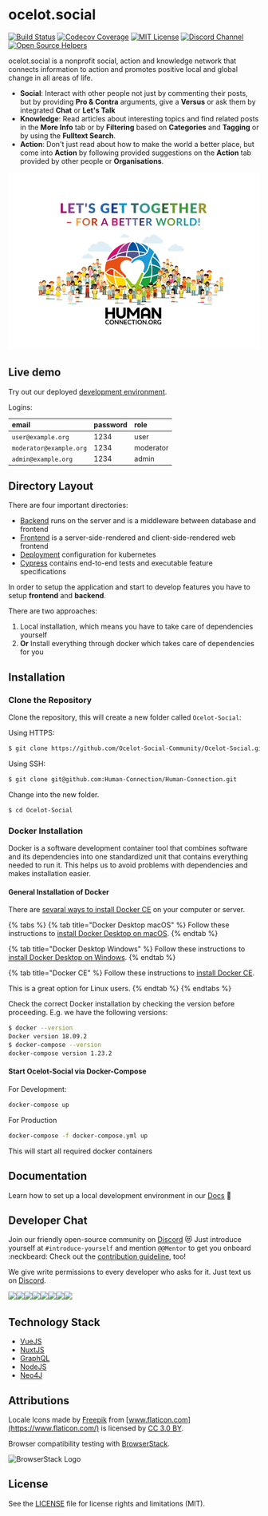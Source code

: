 # ocelot.social

[![Build Status](https://travis-ci.com/Human-Connection/Human-Connection.svg?branch=master)](https://travis-ci.com/Human-Connection/Human-Connection)
[![Codecov Coverage](https://img.shields.io/codecov/c/github/Human-Connection/Human-Connection/master.svg?style=flat-square)](https://codecov.io/gh/Human-Connection/Human-Connection/)
[![MIT License](https://img.shields.io/badge/license-MIT-green.svg)](https://github.com/Human-Connection/Nitro-Backend/blob/backend/LICENSE.md)
[![Discord Channel](https://img.shields.io/discord/489522408076738561.svg)](https://discordapp.com/invite/DFSjPaX)
[![Open Source Helpers](https://www.codetriage.com/human-connection/human-connection/badges/users.svg)](https://www.codetriage.com/human-connection/human-connection)

ocelot.social is a nonprofit social, action and knowledge network that connects information to action and promotes positive local and global change in all areas of life.

* **Social**: Interact with other people not just by commenting their posts, but by providing **Pro & Contra** arguments, give a **Versus** or ask them by integrated **Chat** or **Let's Talk**
* **Knowledge**: Read articles about interesting topics and find related posts in the **More Info** tab or by **Filtering** based on **Categories** and **Tagging** or by using the **Fulltext Search**.
* **Action**: Don't just read about how to make the world a better place, but come into **Action** by following provided suggestions on the **Action** tab provided by other people or **Organisations**.

 [![Human-Connection](.gitbook/assets/lets_get_together.png)](https://ocelot.social)

## Live demo

Try out our deployed [development environment](https://develop.human-connection.org/).

Logins:

| email | password | role |
| :--- | :--- | :--- |
| `user@example.org` | 1234 | user |
| `moderator@example.org` | 1234 | moderator |
| `admin@example.org` | 1234 | admin |

## Directory Layout

There are four important directories:
* [Backend](./backend) runs on the server and is a middleware between database and frontend
* [Frontend](./webapp) is a server-side-rendered and client-side-rendered web frontend
* [Deployment](./deployment) configuration for kubernetes
* [Cypress](./cypress) contains end-to-end tests and executable feature specifications

In order to setup the application and start to develop features you have to
setup **frontend** and **backend**.

There are two approaches:

1. Local installation, which means you have to take care of dependencies yourself
2. **Or** Install everything through docker which takes care of dependencies for you

## Installation

### Clone the Repository
Clone the repository, this will create a new folder called `Ocelot-Social`:

Using HTTPS:
```bash
$ git clone https://github.com/Ocelot-Social-Community/Ocelot-Social.git
```

Using SSH:
```bash
$ git clone git@github.com:Human-Connection/Human-Connection.git
```

Change into the new folder.

```bash
$ cd Ocelot-Social
```

### Docker Installation

Docker is a software development container tool that combines software and its dependencies into one standardized unit that contains everything needed to run it. This helps us to avoid problems with dependencies and makes installation easier.

#### General Installation of Docker

There are [sevaral ways to install Docker CE](https://docs.docker.com/install/) on your computer or server.

{% tabs %}
{% tab title="Docker Desktop macOS" %}
Follow these instructions to [install Docker Desktop on macOS](https://docs.docker.com/docker-for-mac/install/).
{% endtab %}

{% tab title="Docker Desktop Windows" %}
Follow these instructions to [install Docker Desktop on Windows](https://docs.docker.com/docker-for-windows/install/).
{% endtab %}

{% tab title="Docker CE" %}
Follow these instructions to [install Docker CE](https://docs.docker.com/install/).

This is a great option for Linux users.
{% endtab %}
{% endtabs %}

Check the correct Docker installation by checking the version before proceeding. E.g. we have the following versions:

```bash
$ docker --version
Docker version 18.09.2
$ docker-compose --version
docker-compose version 1.23.2
```

#### Start Ocelot-Social via Docker-Compose

For Development:
```bash
docker-compose up
```

For Production
```bash
docker-compose -f docker-compose.yml up
```

This will start all required docker containers

## Documentation

Learn how to set up a local development environment in our [Docs](https://docs.human-connection.org/human-connection/) :mag_right:

## Developer Chat

Join our friendly open-source community on [Discord](https://discordapp.com/invite/DFSjPaX) :heart_eyes_cat:
Just introduce yourself at `#introduce-yourself` and mention `@@Mentor` to get you onboard :neckbeard:
Check out the [contribution guideline](./CONTRIBUTING.md), too!

We give write permissions to every developer who asks for it. Just text us on
[Discord](https://discord.gg/6ub73U3).

[![](https://sourcerer.io/fame/roschaefer/Human-Connection/Human-Connection/images/0)](https://sourcerer.io/fame/roschaefer/Human-Connection/Human-Connection/links/0)[![](https://sourcerer.io/fame/roschaefer/Human-Connection/Human-Connection/images/1)](https://sourcerer.io/fame/roschaefer/Human-Connection/Human-Connection/links/1)[![](https://sourcerer.io/fame/roschaefer/Human-Connection/Human-Connection/images/2)](https://sourcerer.io/fame/roschaefer/Human-Connection/Human-Connection/links/2)[![](https://sourcerer.io/fame/roschaefer/Human-Connection/Human-Connection/images/3)](https://sourcerer.io/fame/roschaefer/Human-Connection/Human-Connection/links/3)[![](https://sourcerer.io/fame/roschaefer/Human-Connection/Human-Connection/images/4)](https://sourcerer.io/fame/roschaefer/Human-Connection/Human-Connection/links/4)[![](https://sourcerer.io/fame/roschaefer/Human-Connection/Human-Connection/images/5)](https://sourcerer.io/fame/roschaefer/Human-Connection/Human-Connection/links/5)[![](https://sourcerer.io/fame/roschaefer/Human-Connection/Human-Connection/images/6)](https://sourcerer.io/fame/roschaefer/Human-Connection/Human-Connection/links/6)[![](https://sourcerer.io/fame/roschaefer/Human-Connection/Human-Connection/images/7)](https://sourcerer.io/fame/roschaefer/Human-Connection/Human-Connection/links/7)

## Technology Stack

* [VueJS](https://vuejs.org/)
* [NuxtJS](https://nuxtjs.org/)
* [GraphQL](https://graphql.org/)
* [NodeJS](https://nodejs.org/en/)
* [Neo4J](https://neo4j.com/)

## Attributions

Locale Icons made by [Freepik](http://www.freepik.com/) from [www.flaticon.com](https://www.flaticon.com/) is licensed by [CC 3.0 BY](http://creativecommons.org/licenses/by/3.0/).

Browser compatibility testing with [BrowserStack](https://www.browserstack.com/).

<img alt="BrowserStack Logo" src=".gitbook/assets/browserstack-logo.svg" width="256">

## License
See the [LICENSE](LICENSE.md) file for license rights and limitations (MIT).